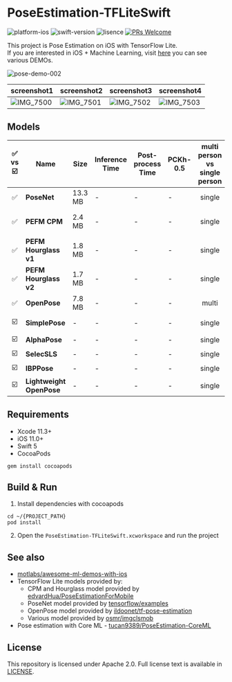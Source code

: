 # PoseEstimation-TFLiteSwift

![platform-ios](https://img.shields.io/badge/platform-ios-lightgrey.svg)
![swift-version](https://img.shields.io/badge/swift-5-red.svg)
![lisence](https://img.shields.io/badge/license-MIT-black.svg)
[![PRs Welcome](https://img.shields.io/badge/PRs-welcome-brightgreen.svg?style=flat-square)](http://makeapullrequest.com)

This project is Pose Estimation on iOS with TensorFlow Lite.<br>If you are interested in iOS + Machine Learning, visit [here](https://github.com/motlabs/iOS-Proejcts-with-ML-Models) you can see various DEMOs.<br>

![pose-demo-002](https://user-images.githubusercontent.com/37643248/77227994-99ba2a80-6bc7-11ea-9b08-9bb57723bc42.gif)

screenshot1 | screenshot2 | screenshot3 | screenshot4
--- | --- | --- | ---
![IMG_7500](https://user-images.githubusercontent.com/37643248/77227851-61feb300-6bc6-11ea-9e76-fd3a43567163.PNG) | ![IMG_7501](https://user-images.githubusercontent.com/37643248/77227847-61661c80-6bc6-11ea-848f-63c22b03cc75.PNG) | ![IMG_7502](https://user-images.githubusercontent.com/37643248/77227842-6034ef80-6bc6-11ea-8f36-5c7e04367559.PNG) | ![IMG_7503](https://user-images.githubusercontent.com/37643248/77227834-57dcb480-6bc6-11ea-83f3-6dffc41e5077.PNG)

## Models

✅ vs ☑️ | Name | Size | Inference<br>Time | Post-process<br>Time | PCKh-0.5 | multi person <br>vs<br> single person | 2D vs 3D | Model Source | Paper
:---: | --- | --- | --- | --- | --- | :---: | :---: | --- | ---
✅ | **PoseNet** | 13.3 MB | - | - | - | single | 2D | [tensorflow/tensorflow](https://github.com/tensorflow/examples/blob/master/lite/examples/posenet/ios) | [PersonLab](https://arxiv.org/abs/1803.08225)
✅ | **PEFM CPM** | 2.4 MB | - | - | - | single | 2D | [edvardHua/PoseEstimationForMobile](https://github.com/edvardHua/PoseEstimationForMobile) | [Convolutional Pose Machines](https://arxiv.org/abs/1602.00134)
✅ | **PEFM Hourglass v1** | 1.8 MB | - | - | - | single | 2D | [edvardHua/PoseEstimationForMobile](https://github.com/edvardHua/PoseEstimationForMobile) | [Stacked Hourglass Networks](https://arxiv.org/abs/1603.06937)
✅ | **PEFM Hourglass v2** | 1.7 MB | - | - | - | single | 2D | [edvardHua/PoseEstimationForMobile](https://github.com/edvardHua/PoseEstimationForMobile) | [Stacked Hourglass Networks](https://arxiv.org/abs/1603.06937)
✅ | **OpenPose** | 7.8 MB | - | - | - | multi | 2D | [ildoonet/tf-pose-estimation](https://github.com/ildoonet/tf-pose-estimation/issues/355) | [OpenPose](https://arxiv.org/abs/1812.08008)
☑️ | **SimplePose** | - | - | - | - | single | 2D | [osmr/imgclsmob](https://github.com/osmr/imgclsmob) | [Simple Baselines](https://arxiv.org/abs/1804.06208)
☑️ | **AlphaPose** | - | - | - | - | single | 2D | [osmr/imgclsmob](https://github.com/osmr/imgclsmob) | [RMPE](https://arxiv.org/abs/1612.00137)
☑️ | **SelecSLS** | - | - | - | - | single | 2D | [osmr/imgclsmob](https://github.com/osmr/imgclsmob) | -
☑️ | **IBPPose** | - | - | - | - | single | 2D | [osmr/imgclsmob](https://github.com/osmr/imgclsmob) | -
☑️ | **Lightweight OpenPose** | - | - | - | - | single | 2D | [osmr/imgclsmob](https://github.com/osmr/imgclsmob) | [OpenPose](https://arxiv.org/abs/1812.08008)

## Requirements

- Xcode 11.3+
- iOS 11.0+
- Swift 5
- CocoaPods
```shell
gem install cocoapods
```

## Build & Run

1. Install dependencies with cocoapods
```shell
cd ~/{PROJECT_PATH}
pod install
```

2. Open the `PoseEstimation-TFLiteSwift.xcworkspace` and run the project

## See also

- [motlabs/awesome-ml-demos-with-ios](https://github.com/motlabs/awesome-ml-demos-with-ios)
- TensorFlow Lite models provided by:
  - CPM and Hourglass model provided by  [edvardHua/PoseEstimationForMobile](https://github.com/edvardHua/PoseEstimationForMobile)
  - PoseNet model provided by [tensorflow/examples](https://github.com/tensorflow/examples/blob/master/lite/examples/posenet/ios)
  - OpenPose model provided by [ildoonet/tf-pose-estimation](https://github.com/ildoonet/tf-pose-estimation)
  - Various model provided by [osmr/imgclsmob](https://github.com/osmr/imgclsmob)
- Pose estimation with Core ML - [tucan9389/PoseEstimation-CoreML](https://github.com/tucan9389/PoseEstimation-CoreML)

## License

This repository is licensed under Apache 2.0. Full license text is available in [LICENSE](LICENSE).

